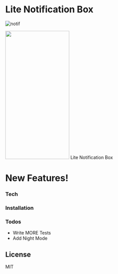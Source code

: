 # Lite Notification Box
![notif](https://i.imgyukle.com/2019/08/26/o5j820.png)

<img src="https://camo.githubusercontent.com/..." data-canonical-src="https://gyazo.com/eb5c5741b6a9a16c692170a41a49c858.png" width="200" height="400" />
Lite Notification Box

# New Features!

### Tech

### Installation

### Todos

 - Write MORE Tests
 - Add Night Mode

License
----

MIT
